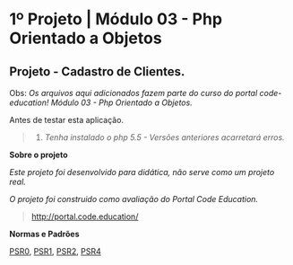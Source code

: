1º Projeto | Módulo 03 - Php Orientado a Objetos
================================================

Projeto - Cadastro de Clientes.
-------------------------------

Obs: *Os arquivos aqui adicionados fazem parte do curso do portal code-education! Módulo 03 - Php Orientado a Objetos.*

Antes de testar esta aplicação.

>1. *Tenha instalado o php 5.5 - Versões anteriores acarretará erros.*

**Sobre o projeto**

*Este projeto foi desenvolvido para didática, não serve como um projeto real.*

*O projeto foi construido como avaliação do Portal Code Education.*

>http://portal.code.education/

**Normas e Padrões**

<a href="http://www.php-fig.org/psr/psr-0/" title="psr0">PSR0</a>, <a href="http://www.php-fig.org/psr/psr-1/" title="psr1">PSR1</a>, <a href="http://www.php-fig.org/psr/psr-2/" title="psr2">PSR2</a>, <a href="http://www.php-fig.org/psr/psr-4/" title="psr4">PSR4</a>
